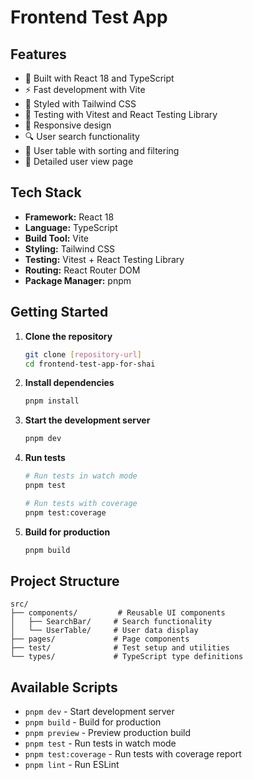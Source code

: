 # Frontend Test App

## Features

- 🚀 Built with React 18 and TypeScript
- ⚡️ Fast development with Vite
- 🎨 Styled with Tailwind CSS
- 🧪 Testing with Vitest and React Testing Library
- 📱 Responsive design
- 🔍 User search functionality
- 👥 User table with sorting and filtering
- 📄 Detailed user view page

## Tech Stack

- **Framework:** React 18
- **Language:** TypeScript
- **Build Tool:** Vite
- **Styling:** Tailwind CSS
- **Testing:** Vitest + React Testing Library
- **Routing:** React Router DOM
- **Package Manager:** pnpm

## Getting Started

1. **Clone the repository**
   ```bash
   git clone [repository-url]
   cd frontend-test-app-for-shai
   ```

2. **Install dependencies**
   ```bash
   pnpm install
   ```

3. **Start the development server**
   ```bash
   pnpm dev
   ```

4. **Run tests**
   ```bash
   # Run tests in watch mode
   pnpm test

   # Run tests with coverage
   pnpm test:coverage
   ```

5. **Build for production**
   ```bash
   pnpm build
   ```

## Project Structure

```
src/
├── components/         # Reusable UI components
│   ├── SearchBar/     # Search functionality
│   └── UserTable/     # User data display
├── pages/             # Page components
├── test/              # Test setup and utilities
└── types/             # TypeScript type definitions
```

## Available Scripts

- `pnpm dev` - Start development server
- `pnpm build` - Build for production
- `pnpm preview` - Preview production build
- `pnpm test` - Run tests in watch mode
- `pnpm test:coverage` - Run tests with coverage report
- `pnpm lint` - Run ESLint



